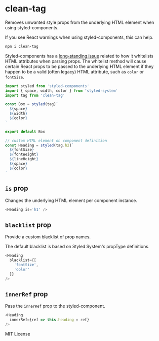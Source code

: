 
# clean-tag

Removes unwanted style props from the underlying HTML element when using styled-components.

If you see React warnings when using styled-components, this can help.

```sh
npm i clean-tag
```

Styled-components has a [long-standing issue][sc-issue] related to how it whitelists HTML attributes when parsing props.
The whitelist method will cause certain React props to be passed to the underlying HTML element if they happen to be a valid (often legacy) HTML attribute, such as `color` or `fontSize`.

```js
import styled from 'styled-components'
import { space, width, color } from 'styled-system'
import tag from 'clean-tag'

const Box = styled(tag)`
  ${space}
  ${width}
  ${color}
`

export default Box
```

```js
// custom HTML element on component definition
const Heading = styled(tag.h2)`
  ${fontSize}
  ${fontWeight}
  ${lineHeight}
  ${space}
  ${color}
`
```

## `is` prop

Changes the underlying HTML element per component instance.

```js
<Heading is='h1' />
```

## `blacklist` prop

Provide a custom blacklist of prop names.

The default blacklist is based on Styled System's propType definitions.

```js
<Heading
  blacklist={[
    'fontSize',
    'color'
  ]}
/>
```

## `innerRef` prop

Pass the `innerRef` prop to the styled-component.

```js
<Heading
  innerRef={ref => this.heading = ref}
/>
```

MIT License

[sc-issue]: https://github.com/styled-components/styled-components/issues/439
